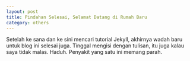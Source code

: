 ```yaml
---
layout: post
title: Pindahan Selesai, Selamat Datang di Rumah Baru
category: others
---
```

Setelah ke sana dan ke sini mencari tutorial Jekyll, akhirnya wadah baru untuk blog ini selesai juga.
Tinggal mengisi dengan tulisan, itu juga kalau saya tidak malas. Haduh. Penyakit yang satu ini memang parah.
